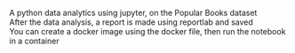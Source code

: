 A python data analytics using jupyter, on the Popular Books dataset <br/>
After the data analysis, a report is made using reportlab and saved <br/>
You can create a docker image using the docker file, then run the notebook in a container
